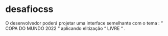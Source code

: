 # desafiocss
O desenvolvedor poderá projetar uma interface semelhante com o tema : “ COPA DO MUNDO 2022 “ aplicando elitização “ LIVRE “ .
